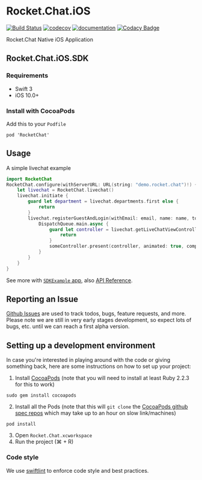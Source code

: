 # Rocket.Chat.iOS

[![Build Status](https://travis-ci.org/RocketChat/Rocket.Chat.iOS.svg?branch=develop)](https://travis-ci.org/RocketChat/Rocket.Chat.iOS)
[![codecov](https://codecov.io/gh/RocketChat/Rocket.Chat.iOS/branch/develop/graph/badge.svg)](https://codecov.io/gh/RocketChat/Rocket.Chat.iOS)
[![documentation](https://RocketChat.github.io/Rocket.Chat.iOS/badge.svg)](https://RocketChat.github.io/Rocket.Chat.iOS)
[![Codacy Badge](https://api.codacy.com/project/badge/Grade/09aed95b69c14cb88521890335633acc)](https://www.codacy.com/app/RocketChat/Rocket-Chat-iOS)

Rocket.Chat Native iOS Application

## Rocket.Chat.iOS.SDK

### Requirements

- Swift 3
- iOS 10.0+

### Install with CocoaPods

Add this to your `Podfile`

  `pod 'RocketChat'`

## Usage

A simple livechat example

```swift
import RocketChat
RocketChat.configure(withServerURL: URL(string: "demo.rocket.chat")!) {
    let livechat = RocketChat.livechat()
    livechat.initiate {
        guard let department = livechat.departments.first else {
            return
        }
        livechat.registerGuestAndLogin(withEmail: email, name: name, toDepartment: department, message: message) {
            DispatchQueue.main.async {
                guard let controller = livechat.getLiveChatViewController() else {
                    return
                }
                someController.present(controller, animated: true, completion: nil)
            }
        }
    }
}
```

See more with [`SDKExample` app](https://github.com/RocketChat/Rocket.Chat.iOS/tree/develop/SDKExample), also [API Reference](https://RocketChat.github.io/Rocket.Chat.iOS).

## Reporting an Issue

[Github Issues](https://github.com/RocketChat/Rocket.Chat.iOS/issues) are used to track todos, bugs, feature requests, and more.
Please note we are still in very early stages development, so expect lots of bugs, etc. until we can reach a first alpha version.

## Setting up a development environment

In case you're interested in playing around with the code or giving something back, here are some instructions on how to set up your project:

1. Install [CocoaPods](https://cocoapods.org)  (note that you will need to install at least Ruby 2.2.3 for this to work)

  `sudo gem install cocoapods`

2. Install all the Pods  (note that this will `git clone` the [CocoaPods github spec repos](https://github.com/CocoaPods/Specs) which may take up to an hour on slow link/machines)

  `pod install`

3. Open `Rocket.Chat.xcworkspace`
4. Run the project (⌘ + R)

### Code style

We use [swiftlint](https://github.com/realm/SwiftLint#installation) to enforce code style and best practices.
